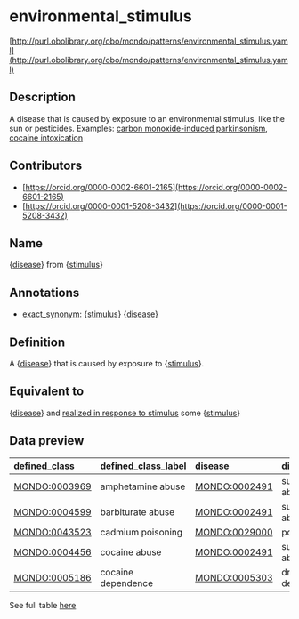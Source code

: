 # environmental_stimulus 

[http://purl.obolibrary.org/obo/mondo/patterns/environmental_stimulus.yaml](http://purl.obolibrary.org/obo/mondo/patterns/environmental_stimulus.yaml)
## Description 

A disease that is caused by exposure to an environmental stimulus, like the sun or pesticides.  Examples: [carbon monoxide-induced parkinsonism](http://purl.obolibrary.org/obo/MONDO_0017639), [cocaine intoxication](http://purl.obolibrary.org/obo/MONDO_0019544)
## Contributors 
* [https://orcid.org/0000-0002-6601-2165](https://orcid.org/0000-0002-6601-2165) 
* [https://orcid.org/0000-0001-5208-3432](https://orcid.org/0000-0001-5208-3432) 
## Name 

{[disease](http://purl.obolibrary.org/obo/MONDO_0000001)} from {[stimulus](http://purl.obolibrary.org/obo/BFO_0000040)}

## Annotations 

* [exact_synonym](http://www.geneontology.org/formats/oboInOwl#hasExactSynonym): {[stimulus](http://purl.obolibrary.org/obo/BFO_0000040)} {[disease](http://purl.obolibrary.org/obo/MONDO_0000001)}

## Definition 

A {[disease](http://purl.obolibrary.org/obo/MONDO_0000001)} that is caused by exposure to {[stimulus](http://purl.obolibrary.org/obo/BFO_0000040)}.

## Equivalent to 

{[disease](http://purl.obolibrary.org/obo/MONDO_0000001)} and [realized in response to stimulus](http://purl.obolibrary.org/obo/RO_0004028) some {[stimulus](http://purl.obolibrary.org/obo/BFO_0000040)}

## Data preview 
| defined_class                                | defined_class_label   | disease                                      | disease_label   | stimulus                                   | stimulus_label   |
|:---------------------------------------------|:----------------------|:---------------------------------------------|:----------------|:-------------------------------------------|:-----------------|
| [MONDO:0003969](http://purl.obolibrary.org/obo/MONDO_0003969) | amphetamine abuse     | [MONDO:0002491](http://purl.obolibrary.org/obo/MONDO_0002491) | substance abuse | [CHEBI:2679](http://purl.obolibrary.org/obo/CHEBI_2679)  | amphetamine      |
| [MONDO:0004599](http://purl.obolibrary.org/obo/MONDO_0004599) | barbiturate abuse     | [MONDO:0002491](http://purl.obolibrary.org/obo/MONDO_0002491) | substance abuse | [CHEBI:29745](http://purl.obolibrary.org/obo/CHEBI_29745) | barbiturate      |
| [MONDO:0043523](http://purl.obolibrary.org/obo/MONDO_0043523) | cadmium poisoning     | [MONDO:0029000](http://purl.obolibrary.org/obo/MONDO_0029000) | poisoning       | [CHEBI:22977](http://purl.obolibrary.org/obo/CHEBI_22977) | cadmium atom     |
| [MONDO:0004456](http://purl.obolibrary.org/obo/MONDO_0004456) | cocaine abuse         | [MONDO:0002491](http://purl.obolibrary.org/obo/MONDO_0002491) | substance abuse | [CHEBI:27958](http://purl.obolibrary.org/obo/CHEBI_27958) | cocaine          |
| [MONDO:0005186](http://purl.obolibrary.org/obo/MONDO_0005186) | cocaine dependence    | [MONDO:0005303](http://purl.obolibrary.org/obo/MONDO_0005303) | drug dependence | [CHEBI:27958](http://purl.obolibrary.org/obo/CHEBI_27958) | cocaine          |

See full table [here](https://github.com/monarch-initiative/mondo/blob/master/src/patterns/data/matches/environmental_stimulus.tsv) 

